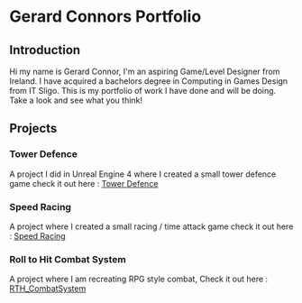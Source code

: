 # Gerard Connors Portfolio

## Introduction
Hi my name is Gerard Connor,  I'm an aspiring Game/Level Designer from Ireland. I have acquired a bachelors degree in Computing in Games Design from IT Sligo. This is my portfolio of work I have done and will be doing. Take a look and see what you think!

## Projects

### Tower Defence
A project I did in Unreal Engine 4 where I created a small tower defence game check it out here : [Tower Defence](http://s00155398.github.io/Tower-Defence)

### Speed Racing
A project where I created a small racing / time attack game check it out here : [Speed Racing](https://s00155398.github.io/SpeedRacing)

### Roll to Hit Combat System
A project where I am recreating RPG style combat, Check it out here : [RTH_CombatSystem](https://s00155398.github.io/RTH_CombatSystem/)
